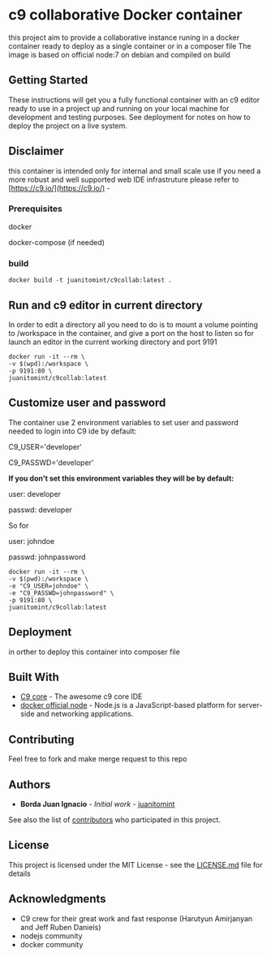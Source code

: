 # c9 collaborative Docker container
this project aim to provide a collaborative instance runing in a docker container ready to deploy as a single container or in a composer file
The image is based on official node:7 on debian and compiled on build



## Getting Started

These instructions will get you a fully functional container with an c9 editor ready to use in a project up and running on your local machine for development and testing purposes. See deployment for notes on how to deploy the project on a live system.

## Disclaimer
this container is intended only for internal and small scale use if you need a more robust and well supported web IDE infrastruture please refer to [https://c9.io/](https://c9.io/) - 

### Prerequisites

docker 

docker-compose (if needed)

### build

```
docker build -t juanitomint/c9collab:latest .
```

## Run and c9 editor in current directory

In order to edit a directory all you need to do is to mount a volume pointing to /workspace in the container, and give a port on the host to listen
so for launch an editor in the current working directory and port 9191


```
docker run -it --rm \
-v $(wpd):/workspace \
-p 9191:80 \
juanitomint/c9collab:latest 
```

## Customize user and password

The container use 2 environment variables to set user and password needed to login into C9 ide by default:

C9_USER='developer'

C9_PASSWD='developer'

**If you don't set this environment variables they will be by default:**

user: developer

passwd: developer

So for 

user: johndoe

passwd: johnpassword

```
docker run -it --rm \
-v $(pwd):/workspace \
-e "C9_USER=johndoe" \
-e "C9_PASSWD=johnpassword" \
-p 9191:80 \
juanitomint/c9collab:latest 
```


## Deployment

in orther to deploy this container into composer file

## Built With

* [C9 core](https://github.com/c9/core) - The awesome c9 core IDE
* [docker official node](https://hub.docker.com/_/node/) - Node.js is a JavaScript-based platform for server-side and networking applications.


## Contributing

Feel free to fork and make merge request to this repo



## Authors

* **Borda Juan Ignacio** - *Initial work* - [juanitomint](https://github.com/juanitomint)

See also the list of [contributors](https://github.com/your/project/contributors) who participated in this project.

## License

This project is licensed under the MIT License - see the [LICENSE.md](LICENSE.md) file for details

## Acknowledgments

* C9 crew for their great work and fast response (Harutyun Amirjanyan and Jeff Ruben Daniels)
* nodejs community
* docker community
